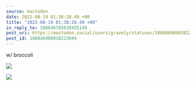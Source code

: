 ```yaml
---
source: mastodon
date: 2022-08-19 01:38:28.49 +00
title: "2022-08-19 01:38:28.49 +00"
in_reply_to: 108846705838455149
post_uri: https://mastodon.social/users/gravely/statuses/108846980038223694
post_id: 108846980038223694
---
```

w/ broccoli


![](/images/108846979721773496.jpg)

![](/images/108846979951913066.jpg)

